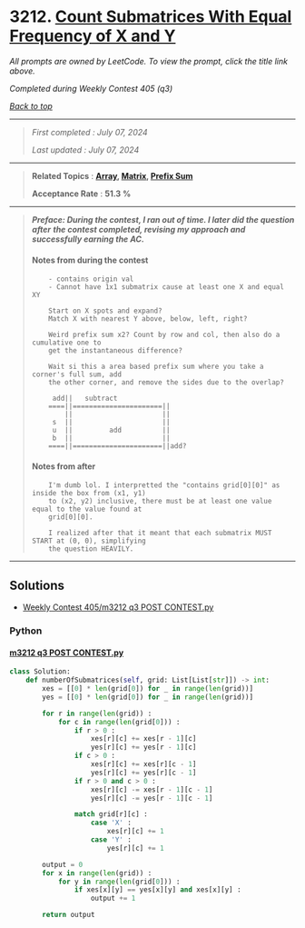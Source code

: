 # 3212. [Count Submatrices With Equal Frequency of X and Y](<https://leetcode.com/problems/count-submatrices-with-equal-frequency-of-x-and-y>)

*All prompts are owned by LeetCode. To view the prompt, click the title link above.*

*Completed during Weekly Contest 405 (q3)*

*[Back to top](<../README.md>)*

------

> *First completed : July 07, 2024*
>
> *Last updated : July 07, 2024*

------

> **Related Topics** : **[Array](<by_topic/Array.md>), [Matrix](<by_topic/Matrix.md>), [Prefix Sum](<by_topic/Prefix Sum.md>)**
>
> **Acceptance Rate** : **51.3 %**

------

> ***Preface: During the contest, I ran out of time. I later did the question after*** 
> ***the contest completed, revising my approach and successfully earning the AC.***
> 
> 
> #### Notes from during the contest
> ```
>     - contains origin val
>     - Cannot have 1x1 submatrix cause at least one X and equal XY
> 
>     Start on X spots and expand?
>     Match X with nearest Y above, below, left, right?
> 
>     Weird prefix sum x2? Count by row and col, then also do a cumulative one to 
>     get the instantaneous difference?
> 
>     Wait si this a area based prefix sum where you take a corner's full sum, add 
>     the other corner, and remove the sides due to the overlap?
> 
>      add||   subtract
>     ====||======================||
>         ||                      ||
>      s  ||                      ||
>      u  ||         add          ||
>      b  ||                      ||
>     ====||======================||add?
> ```
> 
> #### Notes from after
> ```
>     I'm dumb lol. I interpretted the "contains grid[0][0]" as inside the box from (x1, y1) 
>     to (x2, y2) inclusive, there must be at least one value equal to the value found at 
>     grid[0][0]. 
> 
>     I realized after that it meant that each submatrix MUST START at (0, 0), simplifying 
>     the question HEAVILY.
> 
> ```

------

## Solutions

- [Weekly Contest 405/m3212 q3 POST CONTEST.py](<../my-submissions/Weekly Contest 405/m3212 q3 POST CONTEST.py>)
### Python
#### [m3212 q3 POST CONTEST.py](<../my-submissions/Weekly Contest 405/m3212 q3 POST CONTEST.py>)
```Python
class Solution:
    def numberOfSubmatrices(self, grid: List[List[str]]) -> int:
        xes = [[0] * len(grid[0]) for _ in range(len(grid))]
        yes = [[0] * len(grid[0]) for _ in range(len(grid))]

        for r in range(len(grid)) :
            for c in range(len(grid[0])) :
                if r > 0 :
                    xes[r][c] += xes[r - 1][c]
                    yes[r][c] += yes[r - 1][c]
                if c > 0 :
                    xes[r][c] += xes[r][c - 1]
                    yes[r][c] += yes[r][c - 1]
                if r > 0 and c > 0 :
                    xes[r][c] -= xes[r - 1][c - 1]
                    yes[r][c] -= yes[r - 1][c - 1]

                match grid[r][c] :
                    case 'X' :
                        xes[r][c] += 1
                    case 'Y' :
                        yes[r][c] += 1

        output = 0
        for x in range(len(grid)) :
            for y in range(len(grid[0])) :
                if xes[x][y] == yes[x][y] and xes[x][y] :
                    output += 1

        return output

```

